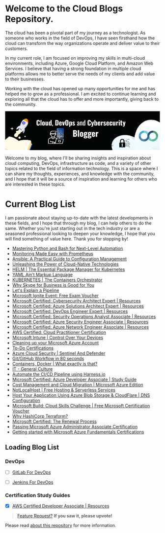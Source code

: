 
# Welcome to the Cloud Blogs Repository.
The cloud has been a pivotal part of my journey as a technologist. As someone who works in the field of DevOps, I have seen firsthand how the cloud can transform the way organizations operate and deliver value to their customers. 

In my current role, I am focused on improving my skills in multi-cloud environments, including Azure, Google Cloud Platform, and Amazon Web Services. I believe that having a strong foundation in multiple cloud platforms allows me to better serve the needs of my clients and add value to their businesses. 

Working with the cloud has opened up many opportunities for me and has helped me to grow as a professional. I am excited to continue learning and exploring all that the cloud has to offer and more importantly, giving back to the community. <br>
 
<img class="img" src="Banner.png" alt="Hey">

Welcome to my blog, where I'll be sharing insights and inspiration about cloud computing, DevOps, infrastructure as code, and a variety of other topics related to the field of information technology. This is a space where I can share my thoughts, experiences, and knowledge with the community, and I hope that it will be a source of inspiration and learning for others who are interested in these topics.

 
 

# Current Blog List
I am passionate about staying up-to-date with the latest developments in these fields, and I hope that through my blog, I can help others to do the same. Whether you're just starting out in the tech industry or are a seasoned professional looking to deepen your knowledge, I hope that you will find something of value here. Thank you for stopping by!

- [Mastering Python and Bash for Next-Level Automation](clc0i6hnw000h08l1auogdwm3.md)
- [Monitoring Made Easy with Prometheus](clbyvixfr000208mkepithjx9.md)
- [Ansible: A Practical Guide to Configuration Management](clbxjpzfp001808l5e2cw7e7t.md)
- [Unleashing the Power of Cloud-Native Technologies](clbw0kgpt000b08ml22bre2ce.md )
- [HELM | The Essential Package Manager for Kubernetes](clburohgg000008l450s2bdkm.md)  
- [YAML Ain’t Markup Language](clbt8kr19000408l5d0738len.md)
- [KUBERNETES | The Containers Orchestrator](clbs1e9dm000208l8cxnf6khm.md)
- [ Why Skype for Business is Good for You](clbpl1cvf000308mfdt2h3df6.md)
- [Let's Explain a Pipeline](clbj7tjms000a08kvdp46et6c.md)
- [Microsoft Ignite Event: Free Exam Voucher](cl7w1bl6q0855w8nv1chlawa6.md)
- [Microsoft Certified: Cybersecurity Architect Expert | Resources](cl7ade2ca01kb9ynvfc4n9me9.md)
- [Microsoft Certified: Azure Solutions Architect Expert | Resources](cl7adbd5q01kmaznv9zzt7u1v.md)
- [Microsoft Certified: DevOps Engineer Expert | Resources](cl7adaddp01jo9ynv4dhebuhy.md)
- [Microsoft Certified: Security Operations Analyst Associate | Resources](cl77oke4h00un0jnv0oix9g19.md)
- [Microsoft Certified: Azure Security Engineer Associate | Resources](cl76khwu800lfbmnvh3edho0z.md)
- [Microsoft Certified: Azure Network Engineer Associate | Resources](cl76acexn02mo32nvfwix8fuh.md)
- [AWS Certified: Cloud Practitioner Certification](cl711zrns03u1d3nv4ped5tt3.md)
- [Microsoft Intune | Control Over Your Devices](cl6z1spwg006ebinvalgaf0n8.md)
- [Cleaning up your Microsoft Azure Account](cl6qlb6t005xmgenv7say1gvg.md)
- [To-Do Certifications](cl6hrtp700640wtnv79x09z8r.md)
- [Azure Cloud Security | Sentinel And Defender](cl6capiny00cmfvnv9wwv9q1y.md)
- [Git/GitHub Workflow in 80 seconds](cl66cnu2l003izqnv9rkl2y0w.md)
- [Containers, Docker | What exactly is that?](cl4on89ke02mzhbnvgei02p10.md)
- [IT - General Culture](cl4jtecwk009feznv65aofji7.md)
- [Automate the CI/CD Pipeline using Harness.io](cl4ep2z6802gozunvdd0ugc5s.md)
- [Microsoft Certified: Azure Developer Associate | Study Guide](cl4c2j31m03r1jpnv9ulhf87o.md)
- [Cost Management and Cloud Migration | Microsoft Azure Edition](cl44pf7x601gmjenv6ilp5xqc.md) 
- [NotLocalHost | Free Hosting & Serverless Services](cl408jvzm00gjl6nvdn6bekyl.md) 
- [Host Your Application Using Azure Blob Storage & CloudFlare | DNS Configuration](cl3t6dogo0046fcnvhnvo4iwd.md)
- [Microsoft Build: Cloud Skills Challenge | Free Microsoft Certification Voucher](cl3lnuupa01583znvcyol8uwg.md)
- [Why HashiCorp Terraform?](cl3fyhu4f00nntknvduni2ad8.md)
- [Microsoft Certified: The Renewal Process](cl2177dai06yby6nv4tqidba2.md)
- [Passing Microsoft Azure Administrator Associate Certification](cl0pg4r2200c1yunv054wgaec.md)
- [Getting started with Microsoft Azure Fundamentals Certifications](ckzspxdnq03e32ps1fsf087ls.md)

## Loading Blog List
### DevOps
- [ ] [GitLab For DevOps]()
- [ ] [Jenkins For DevOps]()


### Certification Study Guides
- [x] [AWS Certified Developer Associate | Resources]()


> [Feature Request?](https://feedback.hashnode.com/p/the-total-number-of-blog-views-on-your-hashnode-profile) **If you saw it, please upvote!**

Please read [about this repository](about.md) for more information.
